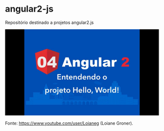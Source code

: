 # angular2-js
Repositório destinado a projetos angular2.js

![](images/maxresdefault.jpg?raw=true)

Fonte: https://www.youtube.com/user/Loianeg (Loiane Groner).